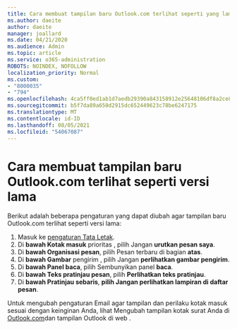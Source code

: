 ```yaml
---
title: Cara membuat tampilan baru Outlook.com terlihat seperti yang lama
ms.author: daeite
author: daeite
manager: joallard
ms.date: 04/21/2020
ms.audience: Admin
ms.topic: article
ms.service: o365-administration
ROBOTS: NOINDEX, NOFOLLOW
localization_priority: Normal
ms.custom:
- "8000035"
- "794"
ms.openlocfilehash: 4ca5ff0ed1ab1d7aedb29390a843158912e25648106df8a2ce88a0b8458d62fa
ms.sourcegitcommit: b5f7da89a650d2915dc652449623c78be6247175
ms.translationtype: MT
ms.contentlocale: id-ID
ms.lasthandoff: 08/05/2021
ms.locfileid: "54067087"
---
```

# <a name="how-to-make-the-new-outlookcom-look-like-the-old-version"></a>Cara membuat tampilan baru Outlook.com terlihat seperti versi lama

Berikut adalah beberapa pengaturan yang dapat diubah agar tampilan baru Outlook.com terlihat seperti versi lama:

1. Masuk ke [pengaturan Tata Letak](https://outlook.live.com/mail/options/mail/layout).
1. Di **bawah Kotak masuk** prioritas , pilih Jangan **urutkan pesan saya**.
1. Di **bawah Organisasi pesan**, pilih Pesan terbaru di bagian **atas**.
1. Di **bawah Gambar** pengirim , pilih Jangan **perlihatkan gambar pengirim**.
1. Di **bawah Panel baca**, pilih Sembunyikan panel **baca**.
1. Di **bawah Teks pratinjau pesan**, pilih **Perlihatkan teks pratinjau**.
1. Di **bawah Pratinjau sebaris**, **pilih Jangan perlihatkan lampiran di daftar pesan**.

Untuk mengubah pengaturan Email agar tampilan dan perilaku kotak masuk sesuai dengan keinginan Anda, lihat Mengubah tampilan kotak surat Anda di [Outlook.com](https://support.office.com/article/b41c2ecb-f23c-42b3-b7f8-659646d5e58c?wt.mc_id=Office_Outlook_com_Alchemy)dan tampilan Outlook di web .